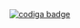 <a href="https://app.codiga.io/public/user/github/hemanthkandasamy">
   <img src="https://api.codiga.io/public/badge/user/github/hemanthkandasamy?style=light" alt="codiga badge" />
</a>
